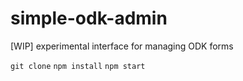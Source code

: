 # simple-odk-admin

[WIP] experimental interface for managing ODK forms

`git clone`
`npm install`
`npm start`
